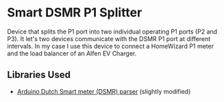 Smart DSMR P1 Splitter
======================

Device that splits the P1 port into two individual operating P1 ports (P2 and P3).
It let's two devices communicate with the DSMR P1 port at different intervals.
In my case I use this device to connect a HomeWizard P1 meter and the load balancer of an Alfen EV Charger.

Libraries Used
--------------
+ [Arduino Dutch Smart meter (DSMR) parser](https://github.com/matthijskooijman/arduino-dsmr) (slightly modified)

